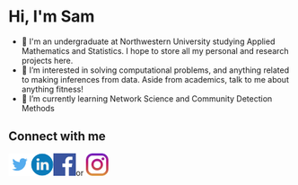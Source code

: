 # Hi, I'm Sam
- 👋 I'm an undergraduate at Northwestern University studying Applied Mathematics and Statistics. I hope to store all my personal and research projects here.
- 👀 I’m interested in solving computational problems, and anything related to making inferences from data. Aside from academics, talk to me about anything fitness!
- 🌱 I’m currently learning Network Science and Community Detection Methods

## Connect with me
<a href = https://twitter.com/ChianSamuel><img src="https://github.com/samuelchian/samuelchian/blob/main/twit.png" width=40></a><a href = https://www.linkedin.com/in/samuel-chian><img src="https://github.com/samuelchian/samuelchian/blob/main/linkedin.png" width=40></a><a href = https://www.facebook.com/samuelhgchian/><img src="https://github.com/samuelchian/samuelchian/blob/main/facebook.png" width=40></a>or <a href = https://www.facebook.com/samuelhgchian/><img src="https://github.com/samuelchian/samuelchian/blob/main/instagram.png" width=40></a>


<!---
samuelchian/samuelchian is a ✨ special ✨ repository because its `README.md` (this file) appears on your GitHub profile.
You can click the Preview link to take a look at your changes.
--->
